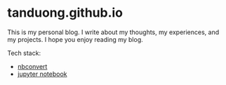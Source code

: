 # tanduong.github.io

This is my personal blog. I write about my thoughts, my experiences, and my projects. I hope you enjoy reading my blog.

Tech stack:
- [nbconvert](https://nbconvert.readthedocs.io/en/latest/usage.html)
- [jupyter notebook](https://jupyter.org/)